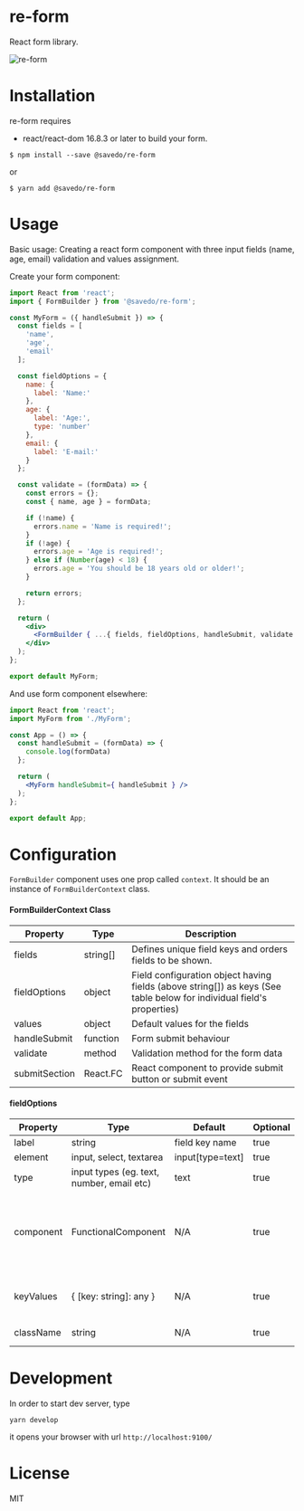 re-form
=======

React form library.

![re-form](http://g.recordit.co/rA3YW8gMsf.gif)

Installation
=======

re-form requires

* react/react-dom 16.8.3 or later to build your form.

`$ npm install --save @savedo/re-form`

or

`$ yarn add @savedo/re-form`

Usage
=====

Basic usage: Creating a react form component with three input fields (name, age, email) validation and values assignment.

Create your form component:

```jsx
import React from 'react';
import { FormBuilder } from '@savedo/re-form';

const MyForm = ({ handleSubmit }) => {
  const fields = [
    'name',
    'age',
    'email'
  ];

  const fieldOptions = {
    name: {
      label: 'Name:'
    },
    age: {
      label: 'Age:',
      type: 'number'
    },
    email: {
      label: 'E-mail:'
    }
  };

  const validate = (formData) => {
    const errors = {};
    const { name, age } = formData;

    if (!name) {
      errors.name = 'Name is required!';
    }
    if (!age) {
      errors.age = 'Age is required!';
    } else if (Number(age) < 18) {
      errors.age = 'You should be 18 years old or older!';
    }

    return errors;
  };

  return (
    <div>
      <FormBuilder { ...{ fields, fieldOptions, handleSubmit, validate } } />
    </div>
  );
};

export default MyForm;

```

And use form component elsewhere:

```jsx
import React from 'react';
import MyForm from './MyForm';

const App = () => {
  const handleSubmit = (formData) => {
    console.log(formData)
  };

  return (
    <MyForm handleSubmit={ handleSubmit } />
  );
};

export default App;
```

Configuration
=============

`FormBuilder` component uses one prop called `context`. It should be an instance of `FormBuilderContext` class.

#### FormBuilderContext Class

Property | Type | Description
--- | --- | ---
fields | string[] | Defines unique field keys and orders fields to be shown.
fieldOptions | object | Field configuration object having fields (above string[]) as keys (See table below for individual field's properties)
values | object | Default values for the fields
handleSubmit | function | Form submit behaviour
validate | method | Validation method for the form data
submitSection | React.FC | React component to provide submit button or submit event

#### fieldOptions

Property | Type | Default | Optional | Description
--- | --- | --- | --- | ---
label | string | field key name | true | label for the form field
element | input, select, textarea | input[type=text] | true | HTML tag for the form field
type | input types (eg. text, number, email etc) | text | true | type attribute for HTMLInputElement
component | FunctionalComponent | N/A | true | Pass your FunctionalComponent with props (FormFieldPropsType). `element` and `type` becomes redundant when `component` is used.
keyValues |  { [key: string]: any } | N/A | true | Only viable when element is `select`. This object provides the list of `<option value="key">value</option>`
className | string | N/A | true | CSS class(es) for the element

Development
=============

In order to start dev server, type

```
yarn develop
```

it opens your browser with url `http://localhost:9100/`

License
=============

MIT
